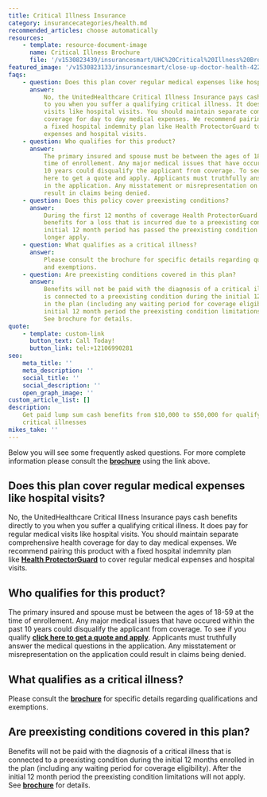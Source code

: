 ```yaml
---
title: Critical Illness Insurance
category: insurancecategories/health.md
recommended_articles: choose automatically
resources:
    - template: resource-document-image
      name: Critical Illness Brochure
      file: '/v1530823439/insurancesmart/UHC%20Critical%20Illness%20Brochure%2040198C1-G201608.pdf'
featured_image: '/v1530823133/insurancesmart/close-up-doctor-health-42273%20%281%29.jpg'
faqs:
    - question: Does this plan cover regular medical expenses like hospital visits?
      answer:
          No, the UnitedHealthcare Critical Illness Insurance pays cash benefits directly
          to you when you suffer a qualifying critical illness. It does pay for regular    medical
          visits like hospital visits. You should maintain separate comprehensive health
          coverage for day to day medical expenses. We recommend pairing this product      with
          a fixed hospital indemnity plan like Health ProtectorGuard to cover regular medical
          expenses and hospital visits.
    - question: Who qualifies for this product?
      answer:
          The primary insured and spouse must be between the ages of 18-59 at the
          time of enrollement. Any major medical issues that have occured within the past
          10 years could disqualify the applicant from coverage. To see if you qualify click
          here to get a quote and apply. Applicants must truthfully answer the medical questions
          in the application. Any misstatement or misrepresentation on the application could
          result in claims being denied.
    - question: Does this policy cover preexisting conditions?
      answer:
          During the first 12 months of coverage Health ProtectorGuard will not pay
          benefits for a loss that is incurred due to a preexisting condition. After the
          initial 12 month period has passed the preexisting condition limitation will no
          longer apply.
    - question: What qualifies as a critical illness?
      answer:
          Please consult the brochure for specific details regarding qualifications
          and exemptions.
    - question: Are preexisting conditions covered in this plan?
      answer:
          Benefits will not be paid with the diagnosis of a critical illness that
          is connected to a preexisting condition during the initial 12 months enrolled
          in the plan (including any waiting period for coverage eligibility). After the
          initial 12 month period the preexisting condition limitations will not apply.
          See brochure for details.
quote:
    - template: custom-link
      button_text: Call Today!
      button_link: tel:+12106990281
seo:
    meta_title: ''
    meta_description: ''
    social_title: ''
    social_description: ''
    open_graph_image: ''
custom_article_list: []
description:
    Get paid lump sum cash benefits from $10,000 to $50,000 for qualifying
    critical illnesses
mikes_take: ''
---
```


Below you will see some frequently asked questions. For more complete information please consult the [**brochure**](https://s3.us-east-2.amazonaws.com/insurancesmart/Brochures+and+PDFs/UHC+Critical+Illness+Brochure+40198C1-G201608.pdf) using the link above.

## Does this plan cover regular medical expenses like hospital visits?

No, the UnitedHealthcare Critical Illness Insurance pays cash benefits directly to you when you suffer a qualifying critical illness. It does pay for regular medical visits like hospital visits. You should maintain separate comprehensive health coverage for day to day medical expenses. We recommend pairing this product with a fixed hospital indemnity plan like [**Health ProtectorGuard**](https://www.getinsurancesmart.com/products/health/hospital-doctor/) to cover regular medical expenses and hospital visits.

## Who qualifies for this product?

The primary insured and spouse must be between the ages of 18-59 at the time of enrollement. Any major medical issues that have occured within the past 10 years could disqualify the applicant from coverage. To see if you qualify [**click here to get a quote and apply**](https://www.uhone.com/Quote/GetQuote.ashx?BrokerID=AA3393615&ProductType=Critical%20Illness 'Opens in new tab'). Applicants must truthfully answer the medical questions in the application. Any misstatement or misrepresentation on the application could result in claims being denied.

## What qualifies as a critical illness?

Please consult the [**brochure**](https://s3.us-east-2.amazonaws.com/insurancesmart/Brochures+and+PDFs/UHC+Critical+Illness+Brochure+40198C1-G201608.pdf) for specific details regarding qualifications and exemptions.

## Are preexisting conditions covered in this plan?

Benefits will not be paid with the diagnosis of a critical illness that is connected to a preexisting condition during the initial 12 months enrolled in the plan (including any waiting period for coverage eligibility). After the initial 12 month period the preexisting condition limitations will not apply. See [**brochure**](https://s3.us-east-2.amazonaws.com/insurancesmart/Brochures+and+PDFs/UHC+Critical+Illness+Brochure+40198C1-G201608.pdf) for details.
